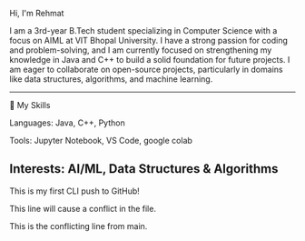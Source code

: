 Hi, I'm Rehmat

I am a 3rd-year B.Tech student specializing in Computer Science with a focus on AIML at VIT Bhopal University. I have a strong passion for coding and problem-solving, and I am currently focused on strengthening my knowledge in Java and C++ to build a solid foundation for future projects. I am eager to collaborate on open-source projects, particularly in domains like data structures, algorithms, and machine learning.

---------------------------------------------------------------------------------------------------------------------------------------------------------------------------------------------
🚀 My Skills

Languages: Java, C++, Python

Tools: Jupyter Notebook, VS Code, google colab

Interests: AI/ML, Data Structures & Algorithms
------------------------------------------------------------------------------------------------------------------------------------
This is my first CLI push to GitHub!

This line will cause a conflict in the file.


This is the conflicting line from main.